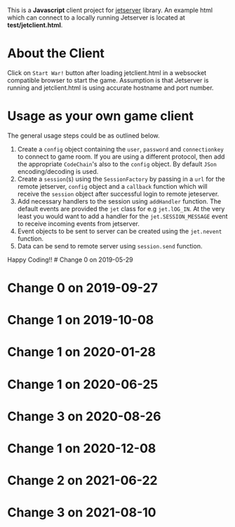 This is a **Javascript** client project for [jetserver](https://github.com/menacher/java-game-server/tree/master/jetserver) library. An example html which can connect to a locally running Jetserver is located at **test/jetclient.html**.

About the Client
================
Click on `Start War!` button after loading jetclient.html in a websocket compatible browser to start the game. Assumption is that Jetserver is running and jetclient.html is using accurate hostname and port number.

Usage as your own game client
=============================
The general usage steps could be as outlined below.    
1.  Create a `config` object containing the `user`, `password` and `connectionkey` to connect to game room. If you are using a different protocol, then add the appropriate `CodeChain`'s also to the `config` object. By default `JSon` encoding/decoding is used.     
2.  Create a `session`(s) using the `SessionFactory` by passing in a `url` for the remote jetserver, `config` object and a `callback` function which will receive the `session` object after successful login to remote jeteserver.    
3.  Add necessary handlers to the session using `addHandler` function. The default events are provided the `jet` class for e.g `jet.lOG_IN`. At the very least you would want to add a handler for the `jet.SESSION_MESSAGE` event to receive incoming events from jetserver.    
4.  Event objects to be sent to server can be created using the `jet.nevent` function.    
5.  Data can be send to remote server using `session.send` function.    
    
Happy Coding!!
        # Change 0 on 2019-05-29
# Change 0 on 2019-09-27
# Change 1 on 2019-10-08
# Change 1 on 2020-01-28
# Change 1 on 2020-06-25
# Change 3 on 2020-08-26
# Change 1 on 2020-12-08
# Change 2 on 2021-06-22
# Change 3 on 2021-08-10
